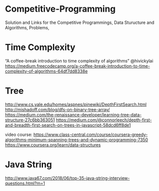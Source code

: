 # Competitive-Programming
Solution and Links for the Competitive Programmings, Data Sturucture and Algorithms, Problems,
# Time Complexity 
“A coffee-break introduction to time complexity of algorithms” @hivickylai https://medium.freecodecamp.org/a-coffee-break-introduction-to-time-complexity-of-algorithms-64df7dd8338e

# Tree

http://www.cs.yale.edu/homes/aspnes/pinewiki/DepthFirstSearch.html
http://mishadoff.com/blog/dfs-on-binary-tree-array/
https://medium.com/the-renaissance-developer/learning-tree-data-structure-27c6bb363051
https://medium.com/@connorleech/depth-first-and-breadth-first-search-on-trees-in-javascript-58dcd6ff8de1

video course:
https://www.class-central.com/course/coursera-greedy-algorithms-minimum-spanning-trees-and-dynamic-programming-7350
https://www.coursera.org/learn/data-structures


# Java String
http://www.java67.com/2018/06/top-35-java-string-interview-questions.html?m=1
